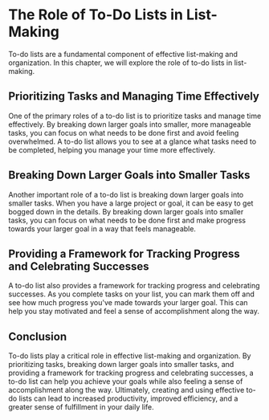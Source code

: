 The Role of To-Do Lists in List-Making
=================================================================================

To-do lists are a fundamental component of effective list-making and organization. In this chapter, we will explore the role of to-do lists in list-making.

Prioritizing Tasks and Managing Time Effectively
------------------------------------------------

One of the primary roles of a to-do list is to prioritize tasks and manage time effectively. By breaking down larger goals into smaller, more manageable tasks, you can focus on what needs to be done first and avoid feeling overwhelmed. A to-do list allows you to see at a glance what tasks need to be completed, helping you manage your time more effectively.

Breaking Down Larger Goals into Smaller Tasks
---------------------------------------------

Another important role of a to-do list is breaking down larger goals into smaller tasks. When you have a large project or goal, it can be easy to get bogged down in the details. By breaking down larger goals into smaller tasks, you can focus on what needs to be done first and make progress towards your larger goal in a way that feels manageable.

Providing a Framework for Tracking Progress and Celebrating Successes
---------------------------------------------------------------------

A to-do list also provides a framework for tracking progress and celebrating successes. As you complete tasks on your list, you can mark them off and see how much progress you've made towards your larger goal. This can help you stay motivated and feel a sense of accomplishment along the way.

Conclusion
----------

To-do lists play a critical role in effective list-making and organization. By prioritizing tasks, breaking down larger goals into smaller tasks, and providing a framework for tracking progress and celebrating successes, a to-do list can help you achieve your goals while also feeling a sense of accomplishment along the way. Ultimately, creating and using effective to-do lists can lead to increased productivity, improved efficiency, and a greater sense of fulfillment in your daily life.


